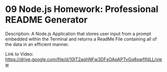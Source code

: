 # 09 Node.js Homework: Professional README Generator

Description:
A Node.js Application that stores user input from a prompt embedded within the Terminal and returns a ReadMe File containing all of the data in an efficient manner.  



Link to Video: https://drive.google.com/file/d/10lT2aqhNFw3DFsOApAPTvGq8xwflfdLL/view
